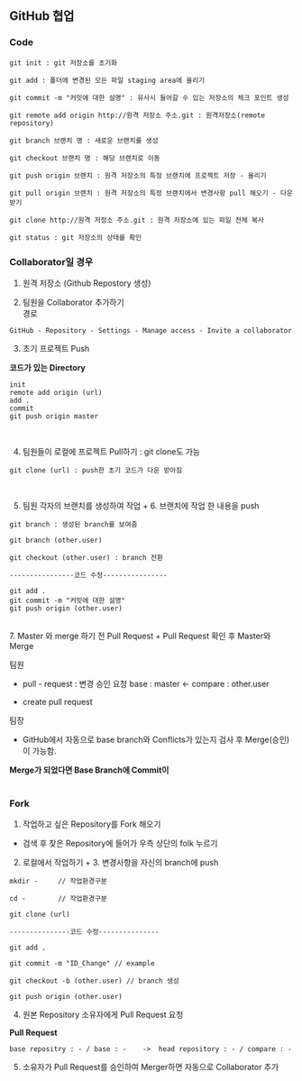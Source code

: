 ## GitHub 협업

### Code

```
git init : git 저장소를 초기화

git add : 폴더에 변경된 모든 파일 staging area에 올리기

git commit -m "커밋에 대한 설명" : 유사시 들어갈 수 있는 저장소의 체크 포인트 생성

git remote add origin http://원격 저장소 주소.git : 원격저장소(remote repository)

git branch 브랜치 명 : 새로운 브랜치를 생성

git checkout 브랜치 명 : 해당 브랜치로 이동

git push origin 브랜치 : 원격 저장소의 특정 브랜치에 프로젝트 저장 - 올리기

git pull origin 브랜치 : 원격 저장소의 특정 브랜치에서 변경사항 pull 해오기 - 다운받기

git clone http://원격 저정소 주소.git : 원격 저장소에 있는 파일 전체 복사

git status : git 저장소의 상태를 확인
```

### Collaborator일 경우

1. 원격 저장소 (Github Repostory 생성)

2. 팀원을 Collaborator 추가하기</br>
경로
```
GitHub - Repository - Settings - Manage access - Invite a collaborator
```
3. 초기 프로젝트 Push

**코드가 있는 Directory**
```
init
remote add origin (url)
add .
commit
git push origin master
```
</br>

4. 팀원들이 로컬에 프로젝트 Pull하기 : git clone도 가능

```
git clone (url) : push한 초기 코드가 다운 받아짐
```

</br>

5. 팀원 각자의 브랜치를 생성하여 작업 + 6. 브랜치에 작업 한 내용을 push

```
git branch : 생성된 branch를 보여줌

git branch (other.user)

git checkout (other.user) : branch 전환

----------------코드 수정----------------

git add .
git commit -m "커밋에 대한 설명"
git push origin (other.user)
```
</br>
7. Master 와 merge 하기 전 Pull Request + Pull Request 확인 후 Master와 Merge

팀원
</br>
- pull - request : 변경 승인 요청
    base : master <- compare : other.user
        
- create pull request

팀장
</br>
- GitHub에서 자동으로 base branch와 Conflicts가 있는지 검사 후 Merge(승인)이 가능함.

**Merge가 되었다면 Base Branch에 Commit이**
</br></br>
### Fork

1. 작업하고 싶은 Repository를 Fork 해오기

- 검색 후 찾은 Repository에 들어가 우측 상단의 folk 누르기
     
2. 로컬에서 작업하기 + 3. 변경사항을 자신의 branch에 push
```
mkdir -     // 작업환경구분

cd -        // 작업환경구분

git clone (url)

---------------코드 수정---------------

git add .

git commit -m "ID_Change" // example

git checkout -b (other.user) // branch 생성

git push origin (other.user)
```

4. 원본 Repository 소유자에게 Pull Request 요청

**Pull Request**
```
base repositry : - / base : -    ->  head repository : - / compare : -
```

5. 소유자가 Pull Request를 승인하여 Merger하면 자동으로 Collaborator 추가
